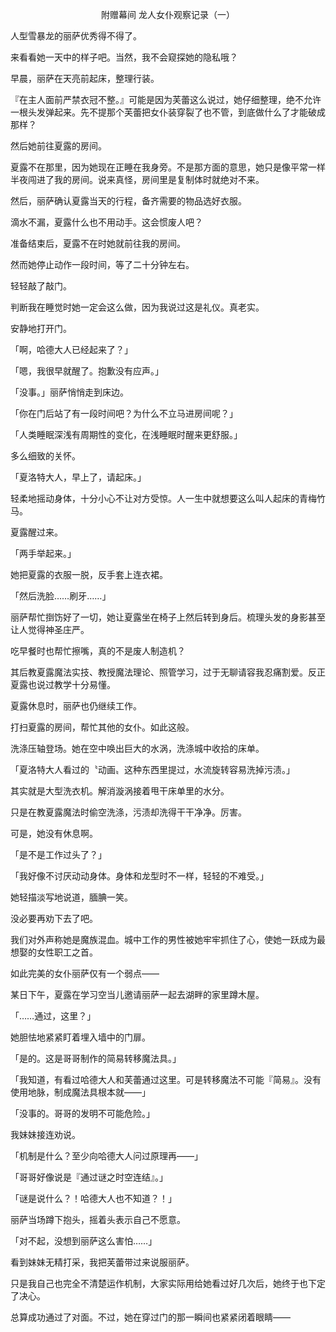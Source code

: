 <p align="center">附赠幕间 龙人女仆观察记录（一）</p>

人型雪暴龙的丽萨优秀得不得了。

来看看她一天中的样子吧。当然，我不会窥探她的隐私哦？

早晨，丽萨在天亮前起床，整理行装。

『在主人面前严禁衣冠不整。』可能是因为芙蕾这么说过，她仔细整理，绝不允许一根头发弹起来。先不提那个芙蕾把女仆装穿裂了也不管，到底做什么了才能破成那样？

然后她前往夏露的房间。

夏露不在那里，因为她现在正睡在我身旁。不是那方面的意思，她只是像平常一样半夜闯进了我的房间。说来真怪，房间里是复制体时就绝对不来。

然后，丽萨确认夏露当天的行程，备齐需要的物品选好衣服。

滴水不漏，夏露什么也不用动手。这会惯废人吧？

准备结束后，夏露不在时她就前往我的房间。

然而她停止动作一段时间，等了二十分钟左右。

轻轻敲了敲门。

判断我在睡觉时她一定会这么做，因为我说过这是礼仪。真老实。

安静地打开门。

「啊，哈德大人已经起来了？」

「嗯，我很早就醒了。抱歉没有应声。」

「没事。」丽萨悄悄走到床边。

「你在门后站了有一段时间吧？为什么不立马进房间呢？」

「人类睡眠深浅有周期性的变化，在浅睡眠时醒来更舒服。」

多么细致的关怀。

「夏洛特大人，早上了，请起床。」

轻柔地摇动身体，十分小心不让对方受惊。人一生中就想要这么叫人起床的青梅竹马。

夏露醒过来。

「两手举起来。」

她把夏露的衣服一脱，反手套上连衣裙。

「然后洗脸……刷牙……」

丽萨帮忙捯饬好了一切，她让夏露坐在椅子上然后转到身后。梳理头发的身影甚至让人觉得神圣庄严。

吃早餐时也帮忙擦嘴，真的不是废人制造机？

其后教夏露魔法实技、教授魔法理论、照管学习，过于无聊请容我忍痛割爱。反正夏露也说过教学十分易懂。

夏露休息时，丽萨也仍继续工作。

打扫夏露的房间，帮忙其他的女仆。如此这般。

洗涤压轴登场。她在空中唤出巨大的水涡，洗涤城中收拾的床单。

「夏洛特大人看过的〝动画〟这种东西里提过，水流旋转容易洗掉污渍。」

其实就是大型洗衣机。解消漩涡接着甩干床单里的水分。

只是在教夏露魔法时偷空洗涤，污渍却洗得干干净净。厉害。

可是，她没有休息啊。

「是不是工作过头了？」

「我好像不讨厌动动身体。身体和龙型时不一样，轻轻的不难受。」

她轻描淡写地说道，腼腆一笑。

没必要再劝下去了吧。

我们对外声称她是魔族混血。城中工作的男性被她牢牢抓住了心，使她一跃成为最想娶的女性职工之首。

如此完美的女仆丽萨仅有一个弱点——

某日下午，夏露在学习空当儿邀请丽萨一起去湖畔的家里蹲木屋。

「……通过，这里？」

她胆怯地紧紧盯着埋入墙中的门扉。

「是的。这是哥哥制作的简易转移魔法具。」

「我知道，有看过哈德大人和芙蕾通过这里。可是转移魔法不可能『简易』。没有使用地脉，制成魔法具根本就——」

「没事的。哥哥的发明不可能危险。」

我妹妹接连劝说。

「机制是什么？至少向哈德大人问过原理再——」

「哥哥好像说是『通过谜之时空连结』。」

「谜是说什么？！哈德大人也不知道？！」

丽萨当场蹲下抱头，摇着头表示自己不愿意。

「对不起，没想到丽萨这么害怕……」

看到妹妹无精打采，我把芙蕾带过来说服丽萨。

只是我自己也完全不清楚运作机制，大家实际用给她看过好几次后，她终于也下定了决心。

总算成功通过了对面。不过，她在穿过门的那一瞬间也紧紧闭着眼睛——

